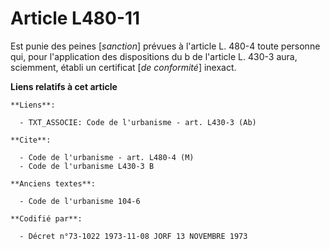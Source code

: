 # Article L480-11

Est punie des peines [*sanction*] prévues à l'article L. 480-4 toute personne qui, pour l'application des dispositions du b
de l'article L. 430-3 aura, sciemment, établi un certificat [*de conformité*] inexact.

**Liens relatifs à cet article**

	**Liens**:

	  - TXT_ASSOCIE: Code de l'urbanisme - art. L430-3 (Ab)

	**Cite**:

	  - Code de l'urbanisme - art. L480-4 (M)
	  - Code de l'urbanisme L430-3 B

	**Anciens textes**:

	  - Code de l'urbanisme 104-6

	**Codifié par**:

	  - Décret n°73-1022 1973-11-08 JORF 13 NOVEMBRE 1973
